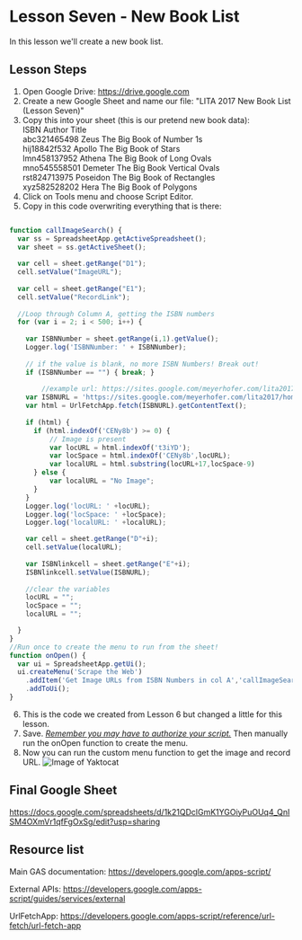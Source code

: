 # Lesson Seven - New Book List

In this lesson we'll create a new book list.

## Lesson Steps

1. Open Google Drive: https://drive.google.com
2. Create a new Google Sheet and name our file: "LITA 2017 New Book List (Lesson Seven)"
3. Copy this into your sheet (this is our pretend new book data):<br />
ISBN	Author	Title<br />
abc321465498	Zeus	The Big Book of Number 1s<br />
hij18842f532	Apollo	The Big Book of Stars<br />
lmn458137952	Athena	The Big Book of Long Ovals<br />
mno545558501	Demeter	The Big Book Vertical Ovals<br />
rst824713975	Poseidon	The Big Book of Rectangles<br />
xyz582528202	Hera	The Big Book of Polygons<br />
4. Click on Tools menu and choose Script Editor.<br /> 
5. Copy in this code overwriting everything that is there:<br />
```javascript

function callImageSearch() {
  var ss = SpreadsheetApp.getActiveSpreadsheet();
  var sheet = ss.getActiveSheet();
  
  var cell = sheet.getRange("D1");
  cell.setValue("ImageURL");
  
  var cell = sheet.getRange("E1");
  cell.setValue("RecordLink");
  
  //Loop through Column A, getting the ISBN numbers
  for (var i = 2; i < 500; i++) {
    
	var ISBNNumber = sheet.getRange(i,1).getValue();
	Logger.log('ISBNNumber: ' + ISBNNumber);
    
	// if the value is blank, no more ISBN Numbers! Break out!
	if (ISBNNumber == "") { break; }
        
        //example url: https://sites.google.com/meyerhofer.com/lita2017/home/mno545558501-html
	var ISBNURL = 'https://sites.google.com/meyerhofer.com/lita2017/home/' + ISBNNumber + '-html';
	var html = UrlFetchApp.fetch(ISBNURL).getContentText();
 
	if (html) {
  	  if (html.indexOf('CENy8b') >= 0) {
    	  // Image is present
    	  var locURL = html.indexOf('t3iYD');
    	  var locSpace = html.indexOf('CENy8b',locURL);
    	  var localURL = html.substring(locURL+17,locSpace-9)
  	  } else {
      	  var localURL = "No Image";
  	  }
	}
	Logger.log('locURL: ' +locURL);
	Logger.log('locSpace: ' +locSpace);
	Logger.log('localURL: ' +localURL);   

	var cell = sheet.getRange("D"+i);
	cell.setValue(localURL);
  
	var ISBNlinkcell = sheet.getRange("E"+i);
	ISBNlinkcell.setValue(ISBNURL);
    
	//clear the variables
	locURL = "";
	locSpace = "";
	localURL = "";

  }
}
//Run once to create the menu to run from the sheet!
function onOpen() {
  var ui = SpreadsheetApp.getUi();
  ui.createMenu('Scrape the Web')
  	.addItem('Get Image URLs from ISBN Numbers in col A','callImageSearch')
  	.addToUi();
}
```
6. This is the code we created from Lesson 6 but changed a little for this lesson. 
7. Save. *[Remember you may have to authorize your script.](../authorize.md)* Then manually run the onOpen function to create the menu.
8. Now you can run the custom menu function to get the image and record URL.
![Image of Yaktocat](https://octodex.github.com/images/yaktocat.png)

## Final Google Sheet

https://docs.google.com/spreadsheets/d/1k21QDclGmK1YGOiyPuOUq4_QnISM4OXmVr1qfFgOxSg/edit?usp=sharing

## Resource list 

Main GAS documentation: https://developers.google.com/apps-script/

External APIs: https://developers.google.com/apps-script/guides/services/external

UrlFetchApp: https://developers.google.com/apps-script/reference/url-fetch/url-fetch-app
